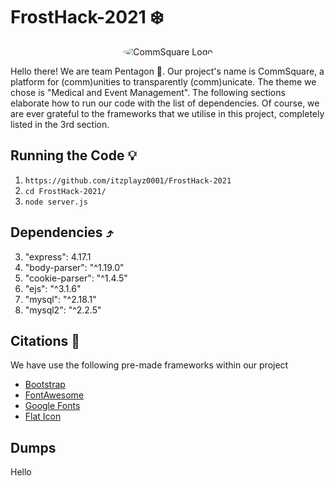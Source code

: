 # FrostHack-2021 ❄️

<p align="center">
<img style="border-radius: 50%" src="https://cdn.discordapp.com/attachments/840466882477686825/840846403440738304/unknown.png" alt="CommSquare Logo">
</p>

Hello there! We are team Pentagon 🚀.  Our project's name is CommSquare, a platform for (comm)unities to transparently (comm)unicate. The theme we chose is "Medical and Event Management". The following sections elaborate how to run our code with the list of dependencies. Of course, we are ever grateful to the frameworks that we utilise in this project, completely listed in the 3rd section.

## Running the Code 💡
1. `https://github.com/itzplayz0001/FrostHack-2021`
2. `cd FrostHack-2021/`
3. `node server.js`

## Dependencies ⤴️
3. "express": 4.17.1
2. "body-parser": "^1.19.0"
3. "cookie-parser": "^1.4.5"
4. "ejs": "^3.1.6"
5. "mysql": "^2.18.1"
6. "mysql2": "^2.2.5"

## Citations 📑
We have use the following pre-made frameworks within our project
- [Bootstrap](https://getbootstrap.com/)
- [FontAwesome](https://fontawesome.com/)
- [Google Fonts](https://fonts.google.com/)
- [Flat Icon](https://flaticon.com/)

## Dumps
Hello
